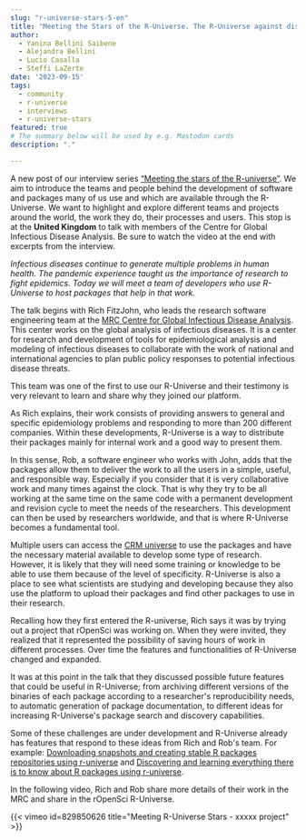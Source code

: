 ```yaml
---
slug: "r-universe-stars-5-en"
title: "Meeting the Stars of the R-Universe. The R-Universe against diseases."
author:
  - Yanina Bellini Saibene
  - Alejandra Bellini
  - Lucio Casalla  
  - Steffi LaZerte
date: '2023-09-15'
tags:
  - community
  - r-universe
  - interviews
  - r-universe-stars
featured: true
# The summary below will be used by e.g. Mastodon cards
description: "."

---
```


A new post of our interview series [“Meeting the stars of the R-universe”](/tags/r-universe-stars/). We aim to introduce the teams and people behind the development of software and packages many of us use and which are available through the R-Universe. We want to highlight and explore different teams and projects around the world, the work they do, their processes and users. This stop is at the __United Kingdom__ to talk with members of the Centre for Global Infectious Disease Analysis. Be sure to watch the video at the end with excerpts from the interview.


_Infectious diseases continue to generate multiple problems in human health. The pandemic experience taught us the importance of research to fight epidemics. Today we will meet a team of developers who use R-Universe to host packages that help in that work._

The talk begins with Rich FitzJohn, who leads the research software engineering team at the [MRC Centre for Global Infectious Disease Analysis](https://www.imperial.ac.uk/mrc-global-infectious-disease-analysis). This center works on the global analysis of infectious diseases. It is a center for research and development of tools for epidemiological analysis and modeling of infectious diseases to collaborate with the work of national and international agencies to plan public policy responses to potential infectious disease threats.

This team was one of the first to use our R-Universe and their testimony is very relevant to learn and share why they joined our platform.

As Rich explains, their work consists of providing answers to general and specific epidemiology problems and responding to more than 200 different companies. Within these developments, R-Universe is a way to distribute their packages mainly for internal work and a good way to present them.

In this sense, Rob, a software engineer who works with John, adds that the packages allow them to deliver the work to all the users in a simple, useful, and responsible way. Especially if you consider that it is very collaborative work and many times against the clock. That is why they try to be all working at the same time on the same code with a permanent development and revision cycle to meet the needs of the researchers.
This development can then be used by researchers worldwide, and that is where R-Universe becomes a fundamental tool.

Multiple users can access the [CRM universe](https://mrc-ide.r-universe.dev) to use the packages and have the necessary material available to develop some type of research. However, it is likely that they will need some training or knowledge to be able to use them because of the level of specificity. R-Universe is also a place to see what scientists are studying and developing because they also use the platform to upload their packages and find other packages to use in their research. 

Recalling how they first entered the R-universe, Rich says it was by trying out a project that rOpenSci was working on.  When they were invited, they realized that it represented the possibility of saving hours of work in different processes. Over time the features and functionalities of R-Universe changed and expanded.

It was at this point in the talk that they discussed possible future features that could be useful in R-Universe; from archiving different versions of the binaries of each package according to a researcher's reproducibility needs, to automatic generation of package documentation, to different ideas for increasing R-Universe's package search and discovery capabilities.

Some of these challenges are under development and R-Universe already has features that respond to these ideas from Rich and Rob's team. For example: [Downloading snapshots and creating stable R packages repositories using r-universe](https://ropensci.org/blog/2023/05/31/runiverse-snapshots/) and [Discovering and learning everything there is to know about R packages using r-universe](https://ropensci.org/blog/2023/02/27/runiverse-discovering/).


In the following video, Rich and Rob share more details of their work in the MRC and share in the rOpenSci R-Universe.


{{< vimeo id=829850626 title="Meeting R-Universe Stars - xxxxx project" >}}

